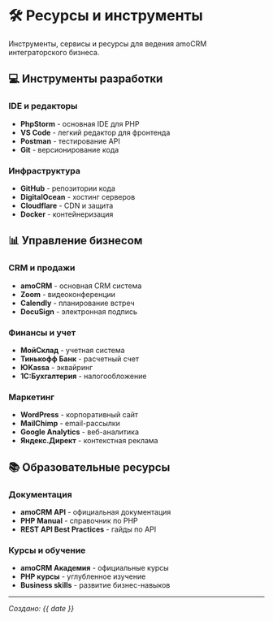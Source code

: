 # 🛠️ Ресурсы и инструменты

Инструменты, сервисы и ресурсы для ведения amoCRM интеграторского бизнеса.

## 💻 Инструменты разработки

### IDE и редакторы
- **PhpStorm** - основная IDE для PHP
- **VS Code** - легкий редактор для фронтенда
- **Postman** - тестирование API
- **Git** - версионирование кода

### Инфраструктура
- **GitHub** - репозитории кода
- **DigitalOcean** - хостинг серверов
- **Cloudflare** - CDN и защита
- **Docker** - контейнеризация

## 📊 Управление бизнесом

### CRM и продажи
- **amoCRM** - основная CRM система
- **Zoom** - видеоконференции
- **Calendly** - планирование встреч
- **DocuSign** - электронная подпись

### Финансы и учет
- **МойСклад** - учетная система
- **Тинькофф Банк** - расчетный счет
- **ЮKassa** - эквайринг
- **1С:Бухгалтерия** - налогообложение

### Маркетинг
- **WordPress** - корпоративный сайт
- **MailChimp** - email-рассылки
- **Google Analytics** - веб-аналитика
- **Яндекс.Директ** - контекстная реклама

## 📚 Образовательные ресурсы

### Документация
- **amoCRM API** - официальная документация
- **PHP Manual** - справочник по PHP
- **REST API Best Practices** - гайды по API

### Курсы и обучение
- **amoCRM Академия** - официальные курсы
- **PHP курсы** - углубленное изучение
- **Business skills** - развитие бизнес-навыков

---
*Создано: {{ date }}*
